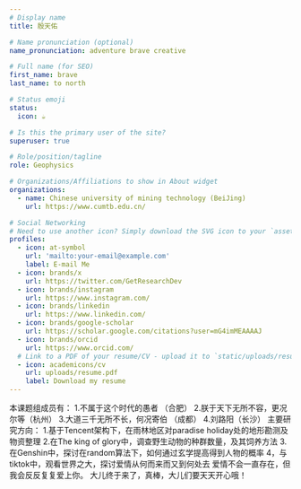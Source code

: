 ```yaml
---
# Display name
title: 殷天佑

# Name pronunciation (optional)
name_pronunciation: adventure brave creative

# Full name (for SEO)
first_name: brave
last_name: to north

# Status emoji
status:
  icon: ☕️

# Is this the primary user of the site?
superuser: true

# Role/position/tagline
role: Geophysics

# Organizations/Affiliations to show in About widget
organizations:
  - name: Chinese university of mining technology (BeiJing)
    url: https://www.cumtb.edu.cn/

# Social Networking
# Need to use another icon? Simply download the SVG icon to your `assets/media/icons/` folder.
profiles:
  - icon: at-symbol
    url: 'mailto:your-email@example.com'
    label: E-mail Me
  - icon: brands/x
    url: https://twitter.com/GetResearchDev
  - icon: brands/instagram
    url: https://www.instagram.com/
  - icon: brands/linkedin
    url: https://www.linkedin.com/
  - icon: brands/google-scholar
    url: https://scholar.google.com/citations?user=mG4imMEAAAAJ
  - icon: brands/orcid
    url: https://www.orcid.com/
  # Link to a PDF of your resume/CV - upload it to `static/uploads/resume.pdf`
  - icon: academicons/cv
    url: uploads/resume.pdf
    label: Download my resume
---
```


本课题组成员有：
1.不属于这个时代的愚者 （合肥）
2.朕于天下无所不容，更况尔等（杭州）
3.大道三千无所不长，何况寄伯 （成都）
4.刘路阳（长沙）
主要研究方向：
1.基于Tencent架构下，在雨林地区对paradise holiday处的地形勘测及物资整理
2.在The king of glory中，调查野生动物的种群数量，及其饲养方法
3.在Genshin中，探讨在random算法下，如何通过玄学提高得到人物的概率
4，与tiktok中，观看世界之大，探讨爱情从何而来而又到何处去
爱情不会一直存在，但我会反反复复爱上你。
大儿终于来了，真棒，大儿们要天天开心哦！


